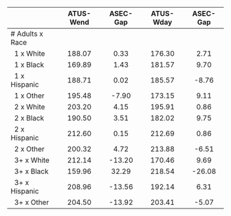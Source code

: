 
|                      |    ATUS-Wend |     ASEC-Gap |    ATUS-Wday |     ASEC-Gap |
| -------------------- | :----------: | :----------: | :----------: | :----------: |
| # Adults x Race      |              |              |              |              |
| &nbsp;&nbsp;1 x White |       188.07 |         0.33 |       176.30 |         2.71 |
| &nbsp;&nbsp;1 x Black |       169.89 |         1.43 |       181.57 |         9.70 |
| &nbsp;&nbsp;1 x Hispanic |       188.71 |         0.02 |       185.57 |        -8.76 |
| &nbsp;&nbsp;1 x Other |       195.48 |        -7.90 |       173.15 |         9.11 |
| &nbsp;&nbsp;2 x White |       203.20 |         4.15 |       195.91 |         0.86 |
| &nbsp;&nbsp;2 x Black |       190.50 |         3.51 |       182.02 |         9.75 |
| &nbsp;&nbsp;2 x Hispanic |       212.60 |         0.15 |       212.69 |         0.86 |
| &nbsp;&nbsp;2 x Other |       200.32 |         4.72 |       213.88 |        -6.51 |
| &nbsp;&nbsp;3+ x White |       212.14 |       -13.20 |       170.46 |         9.69 |
| &nbsp;&nbsp;3+ x Black |       159.96 |        32.29 |       218.54 |       -26.08 |
| &nbsp;&nbsp;3+ x Hispanic |       208.96 |       -13.56 |       192.14 |         6.31 |
| &nbsp;&nbsp;3+ x Other |       204.50 |       -13.92 |       203.41 |        -5.07 |

